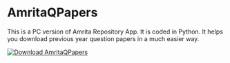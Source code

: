 # AmritaQPapers
This is a PC version of Amrita Repository App. It is coded in Python. It helps you download previous year question papers in a much easier way.

[![Download AmritaQPapers](https://a.fsdn.com/con/app/sf-download-button)](https://sourceforge.net/projects/amritaqpapers/files/latest/download)
